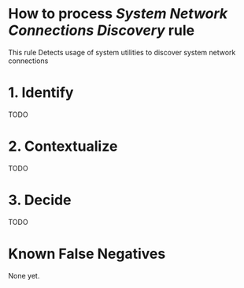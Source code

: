 # How to process *System Network Connections Discovery* rule
This rule Detects usage of system utilities to discover system network connections

# 1. Identify
TODO

# 2. Contextualize
TODO

# 3. Decide
TODO

# Known False Negatives
None yet.
